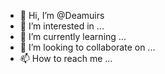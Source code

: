 - 👋 Hi, I’m @Deamuirs
- 👀 I’m interested in ...
- 🌱 I’m currently learning ...
- 💞️ I’m looking to collaborate on ...
- 📫 How to reach me ...

<!---
Deamuirs/Deamuirs is a ✨ special ✨ repository because its `README.md` (this file) appears on your GitHub profile.
You can click the Preview link to take a look at your changes.
--->
